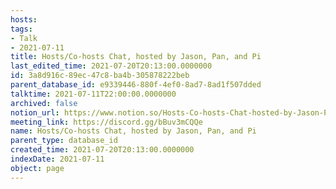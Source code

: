 ```yaml
---
hosts: 
tags:
- Talk
- 2021-07-11
title: Hosts/Co-hosts Chat, hosted by Jason, Pan, and Pi
last_edited_time: 2021-07-20T20:13:00.0000000
id: 3a8d916c-89ec-47c8-ba4b-305878222beb
parent_database_id: e9339446-880f-4ef0-8ad7-8ad1f507dded
talktime: 2021-07-11T22:00:00.0000000
archived: false
notion_url: https://www.notion.so/Hosts-Co-hosts-Chat-hosted-by-Jason-Pan-and-Pi-3a8d916c89ec47c8ba4b305878222beb
meeting_link: https://discord.gg/bBuv3mCQQe
name: Hosts/Co-hosts Chat, hosted by Jason, Pan, and Pi
parent_type: database_id
created_time: 2021-07-20T20:13:00.0000000
indexDate: 2021-07-11
object: page
---
```





